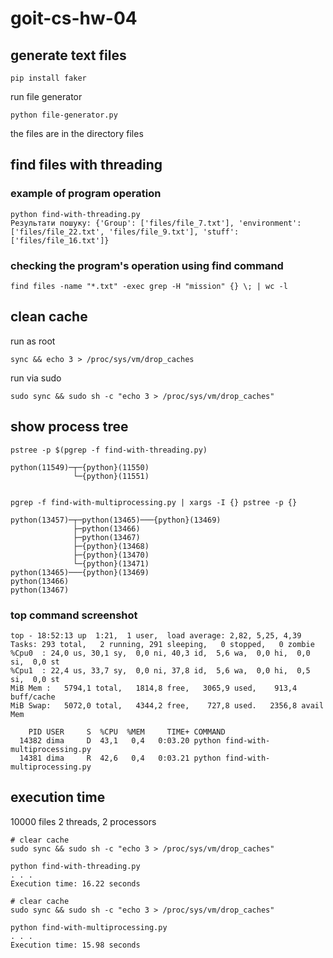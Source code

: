 # goit-cs-hw-04

## generate text files

```
pip install faker
```

run file generator

```
python file-generator.py
```

the files are in the directory files

## find files with threading

### example of program operation

```
python find-with-threading.py
Результати пошуку: {'Group': ['files/file_7.txt'], 'environment': ['files/file_22.txt', 'files/file_9.txt'], 'stuff': ['files/file_16.txt']}
```

### checking the program's operation using find command

```
find files -name "*.txt" -exec grep -H "mission" {} \; | wc -l
```

## clean cache

run as root

```
sync && echo 3 > /proc/sys/vm/drop_caches
```

run via sudo

```
sudo sync && sudo sh -c "echo 3 > /proc/sys/vm/drop_caches"
```

## show process tree

```
pstree -p $(pgrep -f find-with-threading.py)

python(11549)─┬─{python}(11550)
              └─{python}(11551)


pgrep -f find-with-multiprocessing.py | xargs -I {} pstree -p {}

python(13457)─┬─python(13465)───{python}(13469)
              ├─python(13466)
              ├─python(13467)
              ├─{python}(13468)
              ├─{python}(13470)
              └─{python}(13471)
python(13465)───{python}(13469)
python(13466)
python(13467)

```

### top command screenshot

```
top - 18:52:13 up  1:21,  1 user,  load average: 2,82, 5,25, 4,39
Tasks: 293 total,   2 running, 291 sleeping,   0 stopped,   0 zombie
%Cpu0  : 24,0 us, 30,1 sy,  0,0 ni, 40,3 id,  5,6 wa,  0,0 hi,  0,0 si,  0,0 st
%Cpu1  : 22,4 us, 33,7 sy,  0,0 ni, 37,8 id,  5,6 wa,  0,0 hi,  0,5 si,  0,0 st
MiB Mem :   5794,1 total,   1814,8 free,   3065,9 used,    913,4 buff/cache
MiB Swap:   5072,0 total,   4344,2 free,    727,8 used.   2356,8 avail Mem

    PID USER     S  %CPU  %MEM     TIME+ COMMAND
  14382 dima     D  43,1   0,4   0:03.20 python find-with-multiprocessing.py
  14381 dima     R  42,6   0,4   0:03.21 python find-with-multiprocessing.py
```

## execution time

10000 files 2 threads, 2 processors

```
# clear cache
sudo sync && sudo sh -c "echo 3 > /proc/sys/vm/drop_caches"

python find-with-threading.py
. . .
Execution time: 16.22 seconds

# clear cache
sudo sync && sudo sh -c "echo 3 > /proc/sys/vm/drop_caches"

python find-with-multiprocessing.py
. . .
Execution time: 15.98 seconds
```
